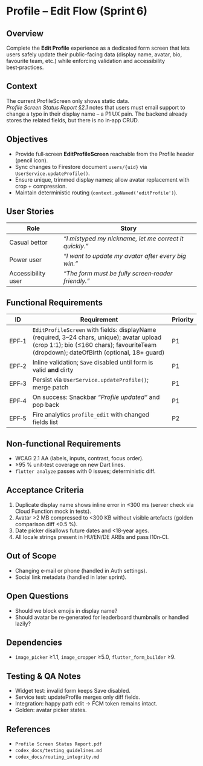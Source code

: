 # Profile – Edit Flow (Sprint 6)

## Overview

Complete the **Edit Profile** experience as a dedicated form screen that lets users safely update their public-facing data (display name, avatar, bio, favourite team, etc.) while enforcing validation and accessibility best‑practices.

## Context

The current ProfileScreen only shows static data. *Profile Screen Status Report §2.1* notes that users must email support to change a typo in their display name – a P1 UX pain. The backend already stores the related fields, but there is no in‑app CRUD.

## Objectives

* Provide full‑screen **EditProfileScreen** reachable from the Profile header (pencil icon).
* Sync changes to Firestore document `users/{uid}` via `UserService.updateProfile()`.
* Ensure unique, trimmed display names; allow avatar replacement with crop + compression.
* Maintain deterministic routing (`context.goNamed('editProfile')`).

## User Stories

| Role               | Story                                                  |
| ------------------ | ------------------------------------------------------ |
| Casual bettor      | *“I mistyped my nickname, let me correct it quickly.”* |
| Power user         | *“I want to update my avatar after every big win.”*    |
| Accessibility user | *“The form must be fully screen‑reader friendly.”*     |

## Functional Requirements

| ID    | Requirement                                                                                                                                                                          | Priority |
| ----- | ------------------------------------------------------------------------------------------------------------------------------------------------------------------------------------ | -------- |
| EPF‑1 | `EditProfileScreen` with fields: displayName (required, 3–24 chars, unique); avatar upload (crop 1:1); bio (≤160 chars); favouriteTeam (dropdown); dateOfBirth (optional, 18+ guard) | P1       |
| EPF‑2 | Inline validation; `Save` disabled until form is valid **and** dirty                                                                                                                 | P1       |
| EPF‑3 | Persist via `UserService.updateProfile()`; merge patch                                                                                                                               | P1       |
| EPF‑4 | On success: Snackbar *“Profile updated”* and pop back                                                                                                                                | P1       |
| EPF‑5 | Fire analytics `profile_edit` with changed fields list                                                                                                                               | P2       |

## Non‑functional Requirements

* WCAG 2.1 AA (labels, inputs, contrast, focus order).
* ≥95 % unit‑test coverage on new Dart lines.
* `flutter analyze` passes with 0 issues; deterministic diff.

## Acceptance Criteria

1. Duplicate display name shows inline error in ≤300 ms (server check via Cloud Function mock in tests).
2. Avatar >2 MB compressed to <300 KB without visible artefacts (golden comparison diff <0.5 %).
3. Date picker disallows future dates and <18‑year ages.
4. All locale strings present in HU/EN/DE ARBs and pass l10n‑CI.

## Out of Scope

* Changing e‑mail or phone (handled in Auth settings).
* Social link metadata (handled in later sprint).

## Open Questions

* Should we block emojis in display name?
* Should avatar be re‑generated for leaderboard thumbnails or handled lazily?

## Dependencies

* `image_picker` ≥1.1, `image_cropper` ≥5.0, `flutter_form_builder` ≥9.

## Testing & QA Notes

* Widget test: invalid form keeps Save disabled.
* Service test: updateProfile merges only diff fields.
* Integration: happy path edit → FCM token remains intact.
* Golden: avatar picker states.

## References

* `Profile Screen Status Report.pdf`
* `codex_docs/testing_guidelines.md`
* `codex_docs/routing_integrity.md`
